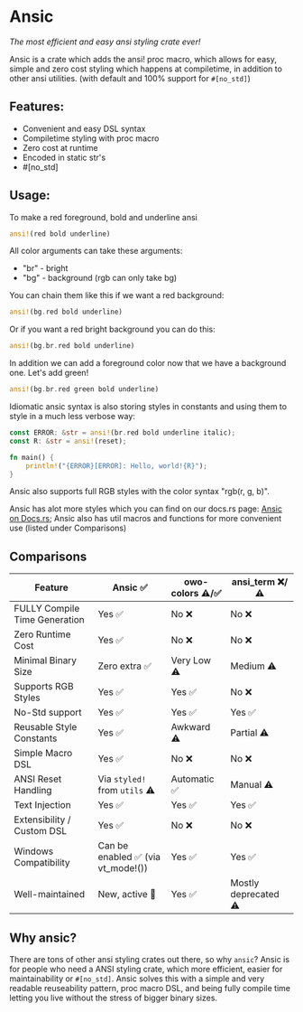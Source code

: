 # Ansic
*The most efficient and easy ansi styling crate ever!*

Ansic is a crate which adds the ansi! proc macro, which allows for easy, simple and zero cost styling which happens at compiletime, in addition to other ansi utilities. (with default and 100% support for `#[no_std]`)

## Features:
- Convenient and easy DSL syntax
- Compiletime styling with proc macro
- Zero cost at runtime
- Encoded in static str's
- #[no_std]

## Usage:
To make a red foreground, bold and underline ansi
```rust
ansi!(red bold underline)
```

All color arguments can take these arguments:
- "br" - bright
- "bg" - background
(rgb can only take bg)

You can chain them like this if we want a red background:

```rust
ansi!(bg.red bold underline)
```

Or if you want a red bright background you can do this:
```rust
ansi!(bg.br.red bold underline)
```

In addition we can add a foreground color now that we have a background one. Let's add green!
```rust
ansi!(bg.br.red green bold underline)
```

Idiomatic ansic syntax is also storing styles in constants and using them to style in a much less verbose way:

```rust
const ERROR: &str = ansi!(br.red bold underline italic);
const R: &str = ansi!(reset);

fn main() {
    println!("{ERROR}[ERROR]: Hello, world!{R}");
}
```

Ansic also supports full RGB styles with the color syntax "rgb(r, g, b)".

Ansic has alot more styles which you can find on our docs.rs page: [Ansic on Docs.rs](https://docs.rs/ansic);
Ansic also has util macros and functions for more convenient use (listed under Comparisons)

## Comparisons

| Feature                     | Ansic ✅           | owo-colors ⚠️/✅     | ansi_term ❌/⚠️      |
|-----------------------------|--------------------|------------------------|------------------------|
| FULLY Compile Time Generation | Yes ✅          | No ❌                 | No ❌                 |
| Zero Runtime Cost           | Yes ✅             | No ❌                | No ❌                |
| Minimal Binary Size         | Zero extra ✅         | Very Low ⚠️               | Medium ⚠️            |
| Supports RGB Styles         | Yes ✅             | Yes ✅               | No ❌                |
| No-Std support              | Yes ✅             | Yes ✅               | Yes ✅               |
| Reusable Style Constants    | Yes ✅             | Awkward ⚠️          | Partial ⚠️           |
| Simple Macro DSL            | Yes ✅             | No ❌                | No ❌                |
| ANSI Reset Handling         | Via `styled!` from `utils` ⚠️       | Automatic ✅           | Manual ⚠️            |
| Text Injection              | Yes ✅             | Yes ✅               | Yes ✅               |
| Extensibility / Custom DSL  | Yes ✅             | No ❌                | No ❌                |
| Windows Compatibility       | Can be enabled ✅ (via vt_mode!()) | Yes ✅               | Yes ✅               |
| Well-maintained             | New, active 🚧    | Yes ✅               | Mostly deprecated ⚠️ |


## Why ansic?
There are tons of other ansi styling crates out there, so why `ansic`?
Ansic is for people who need a ANSI styling crate, which more efficient, easier for maintainability or `#[no_std]`.
Ansic solves this with a simple and very readable reuseability pattern, proc macro DSL, and being fully compile time letting you live without the stress of bigger binary sizes.

